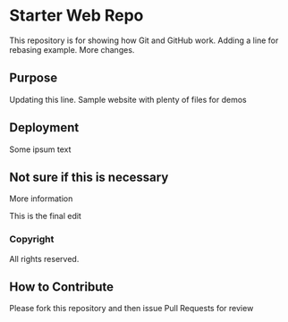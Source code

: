 # Starter Web Repo

This repository is for showing how Git and GitHub work. Adding a line for rebasing example.
More changes.

## Purpose

Updating this line.
Sample website with plenty of files for demos

## Deployment

Some ipsum text

## Not sure if this is necessary

More information

This is the final edit

### Copyright
All rights reserved.

## How to Contribute

Please fork this repository and then issue Pull Requests for review

